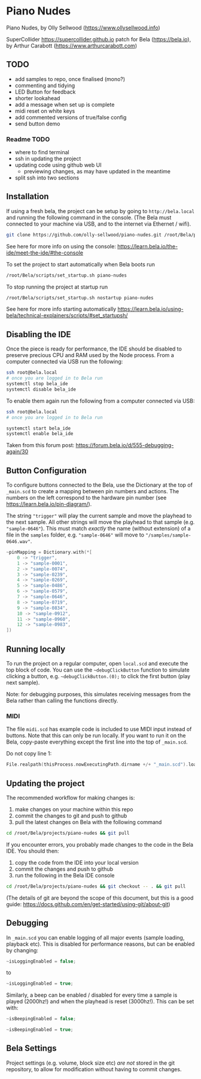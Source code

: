# Piano Nudes

Piano Nudes, by Olly Sellwood (https://www.ollysellwood.info)

SuperCollider https://supercollider.github.io patch for Bela (https://bela.io), by Arthur Carabott (https://www.arthurcarabott.com)

## TODO

-   add samples to repo, once finalised (mono?)
-   commenting and tidying
-   LED Button for feedback
-   shorter lookahead
-   add a message when set up is complete
-   midi reset on white keys
-   add commented versions of true/false config
-   send button demo

### Readme TODO

-   where to find terminal
-   ssh in updating the project
-   updating code using github web UI
    - previewing changes, as may have updated in the meantime
-   split ssh into two sections

## Installation

If using a fresh bela, the project can be setup by going to `http://bela.local` and running the following command in the console. (The Bela must connected to your machine via USB, and to the internet via Ethernet / wifi).

```sh
git clone https://github.com/olly-sellwood/piano-nudes.git /root/Bela/projects/piano-nudes
```

See here for more info on using the console: https://learn.bela.io/the-ide/meet-the-ide/#the-console

To set the project to start automatically when Bela boots run

```sh
/root/Bela/scripts/set_startup.sh piano-nudes
```

To stop running the project at startup run

```sh
/root/Bela/scripts/set_startup.sh nostartup piano-nudes
```

See here for more info starting automatically https://learn.bela.io/using-bela/technical-explainers/scripts/#set_startupsh/

## Disabling the IDE

Once the piece is ready for performance, the IDE should be disabled to preserve precious CPU and RAM used by the Node process. From a computer connected via USB run the following:

```sh
ssh root@bela.local
# once you are logged in to Bela run
systemctl stop bela_ide
systemctl disable bela_ide
```

To enable them again run the following from a computer connected via USB:

```sh
ssh root@bela.local
# once you are logged in to Bela run

systemctl start bela_ide
systemctl enable bela_ide
```

Taken from this forum post: https://forum.bela.io/d/555-debugging-again/30

## Button Configuration

To configure buttons connected to the Bela, use the Dictionary at the top of `_main.scd` to create a mapping between pin numbers and actions. The numbers on the left correspond to the hardware pin number (see https://learn.bela.io/pin-diagram/).

The string `"trigger"` will play the current sample and move the playhead to the next sample. All other strings will move the playhead to that sample (e.g. `"sample-0646"`). This must match _exactly_ the name (without extension) of a file in the `samples` folder, e.g. `"sample-0646"` will move to `"/samples/sample-0646.wav"`.

```c++
~pinMapping = Dictionary.with(*[
    0 -> "trigger",
    1 -> "sample-0001",
    2 -> "sample-0074",
    3 -> "sample-0239",
    4 -> "sample-0269",
    5 -> "sample-0486",
    6 -> "sample-0579",
    7 -> "sample-0646",
    8 -> "sample-0719",
    9 -> "sample-0834",
    10 -> "sample-0912",
    11 -> "sample-0960",
    12 -> "sample-0983",
])
```

## Running locally

To run the project on a regular computer, open `local.scd` and execute the top block of code. You can use the `~debugClickButton` function to simulate clicking a button, e.g. `~debugClickButton.(0);` to click the first button (play next sample).

Note: for debugging purposes, this simulates receiving messages from the Bela rather than calling the functions directly.

### MIDI

The file `midi.scd` has example code is included to use MIDI input instead of buttons. Note that this can only be run locally. If you want to run it on the Bela, copy-paste everything except the first line into the top of `_main.scd`.

Do not copy line 1:

```c++
File.realpath(thisProcess.nowExecutingPath.dirname +/+ "_main.scd").load;
```

## Updating the project

The recommended workflow for making changes is:

1.  make changes on your machine within this repo
1.  commit the changes to git and push to github
1.  pull the latest changes on Bela with the following command

```sh
cd /root/Bela/projects/piano-nudes && git pull
```

If you encounter errors, you probably made changes to the code in the Bela IDE. You should then:

1.  copy the code from the IDE into your local version
1.  commit the changes and push to github
1.  run the following in the Bela IDE console

```sh
cd /root/Bela/projects/piano-nudes && git checkout -- . && git pull
```

(The details of git are beyond the scope of this document, but this is a good guide: https://docs.github.com/en/get-started/using-git/about-git)

## Debugging

In `_main.scd` you can enable logging of all major events (sample loading, playback etc). This is disabled for performance reasons, but can be enabled by changing:

```c++
~isLoggingEnabled = false;
```

to

```c++
~isLoggingEnabled = true;
```

Similarly, a beep can be enabled / disabled for every time a sample is played (2000hz!) and when the playhead is reset (3000hz!). This can be set with:

```c++
~isBeepingEnabled = false;
```

```c++
~isBeepingEnabled = true;
```

## Bela Settings

Project settings (e.g. volume, block size etc) _are not_ stored in the git repository, to allow for modification without having to commit changes.
